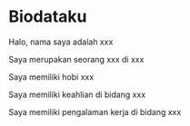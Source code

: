 # Biodataku

Halo, nama saya adalah xxx

Saya merupakan seorang xxx di xxx

Saya memiliki hobi xxx

Saya memiliki keahlian di bidang xxx

Saya memiliki pengalaman kerja di bidang xxx
